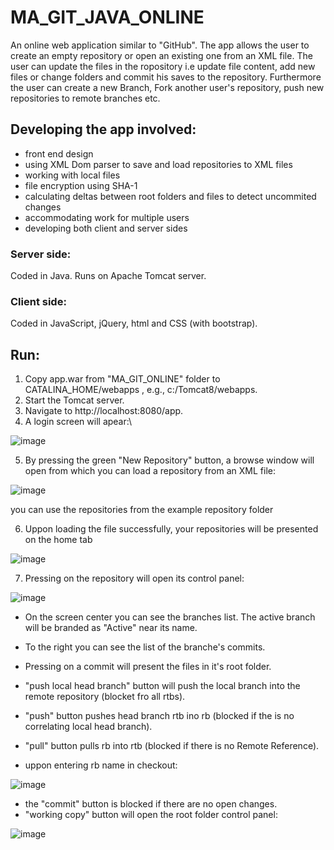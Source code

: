 # MA_GIT_JAVA_ONLINE
An online web application similar to "GitHub".
The app allows the user to create an empty repository or open an existing one from an XML file.
The user can update the files in the ropository i.e update file content, add new files or change folders and commit his saves to the repository.
Furthermore the user can create a new Branch, Fork another user's repository, push new repositories to remote branches etc.

## Developing the app involved: 
 - front end design
 - using XML Dom parser to save and load repositories to XML files
 - working with local files
 - file encryption using SHA-1
 - calculating deltas between root folders and files to detect uncommited changes
 - accommodating work for multiple users
 - developing both client and server sides

### Server side:
Coded in Java. Runs on Apache Tomcat server.

### Client side:
Coded in JavaScript, jQuery, html and CSS (with bootstrap).

## Run:
1. Copy app.war from "MA_GIT_ONLINE" folder to CATALINA_HOME/webapps , e.g., c:/Tomcat8/webapps.
2. Start the Tomcat server.
3. Navigate to http://localhost:8080/app.
4. A login screen will apear:\

![image](https://user-images.githubusercontent.com/41550958/111043511-a9232b00-844b-11eb-88a9-d49b5c6a820e.png)

5. By pressing the green "New Repository" button, a browse window will open from which you can load a repository from an XML file:

![image](https://user-images.githubusercontent.com/41550958/111043626-29e22700-844c-11eb-9281-ca014902b977.png)

   you can use the repositories from the example repository folder
   
6. Uppon loading the file successfully, your repositories will be presented on the home tab

![image](https://user-images.githubusercontent.com/41550958/111044331-8d6e5380-8450-11eb-9d70-fe0b14b65387.png)

7. Pressing on the repository will open its control panel:

![image](https://user-images.githubusercontent.com/41550958/111044394-0bcaf580-8451-11eb-9bc9-bdab9a4dc37b.png)

- On the screen center you can see the branches list. The active branch will be branded as "Active" near its name.
- To the right you can see the list of the branche's commits.
- Pressing on a commit will present the files in it's root folder.
- "push local head branch" button will push the local branch into the remote repository (blocket fro all rtbs).
- "push" button pushes head branch rtb ino rb (blocked if the is no correlating local head branch).
- "pull" button pulls rb into rtb (blocked if there is no Remote Reference).

- uppon entering rb name in checkout:

![image](https://user-images.githubusercontent.com/41550958/111044655-89dbcc00-8452-11eb-948c-cfd6b31e26ca.png)

- the "commit" button is blocked if there are no open changes.
- "working copy" button will open the root folder control panel:

![image](https://user-images.githubusercontent.com/41550958/111044688-c3acd280-8452-11eb-9352-6c47d42b209d.png)





